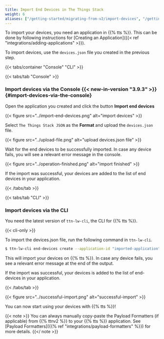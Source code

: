 ```yaml
---
title: Import End Devices in The Things Stack
weight: 6
aliases: ["/getting-started/migrating-from-v2/import-devices", "/getting-started/migrating-from-networks/import-devices"]
---
```


To import your devices, you need an application in {{% tts %}}. This can be done by following instructions for [Creating an Application]({{< ref "integrations/adding-applications" >}}).

To import devices, use the `devices.json` file you created in the previous step.

{{< tabs/container "Console" "CLI" >}}

{{< tabs/tab "Console" >}}

### Import devices via the Console {{< new-in-version "3.9.3" >}} {#import-devices-via-the-console}

Open the application you created and click the button **Import end devices**

{{< figure src="../import-end-devices.png" alt="import devices" >}}

Select `The Things Stack JSON` as the **Format** and upload the `devices.json` file.

{{< figure src="../upload-file.png" alt="upload devices.json file" >}}

Wait for the end devices to be successfully imported. In case any device fails, you will see a relevant error message in the console.

{{< figure src="../operation-finished.png" alt="import finished" >}}

If the import was successful, your devices are added to the list of end devices in your application.

{{< /tabs/tab >}}

{{< tabs/tab "CLI" >}}
### Import devices via the CLI

You need the latest version of `ttn-lw-cli`, the CLI for {{% tts %}}.

{{< cli-only >}}

To import the devices.json file, run the following command in `ttn-lw-cli`.

```bash
$ ttn-lw-cli end-devices create --application-id "imported-application" < devices.json
```

This will import your devices on {{% tts %}}. In case any device fails, you see a relevant error message at the end of the output.

If the import was successful, your devices is added to the list of end-devices in your application.


{{< /tabs/tab >}}


{{< figure src="../successful-import.png" alt="successful-import" >}}

You can now start using your devices with {{% tts %}}!

{{< note >}} You can always manually copy-paste the Payload Formatters (if applicable) from {{% ttnv2 %}} to your {{% tts %}} application. See [Payload Formatters]({{% ref "integrations/payload-formatters" %}}) for more details. {{</ note >}}
